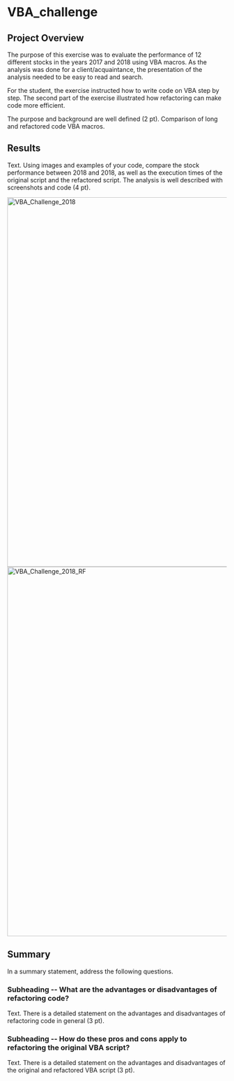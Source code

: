 # VBA_challenge

## Project Overview

The purpose of this exercise was to evaluate the performance of 12 different stocks in the years 2017 and 2018 using VBA macros. As the analysis was done for a client/acquaintance, the presentation of the analysis needed to be easy to read and search. 

For the student, the exercise instructed how to write code on VBA step by step. The second part of the exercise illustrated how refactoring can make code more efficient. 

The purpose and background are well defined (2 pt).  Comparison of long and refactored code VBA macros. 


## Results

Text.  Using images and examples of your code, compare the stock performance between 2018 and 2018, as well as the execution times of the original script and the refactored script. The analysis is well described with screenshots and code (4 pt).

<img width="846" alt="VBA_Challenge_2018" src="https://user-images.githubusercontent.com/111469959/189672720-3674a142-8759-4f8f-8240-9feb26957d53.png">

<img width="846" alt="VBA_Challenge_2018_RF" src="https://user-images.githubusercontent.com/111469959/189672735-fea35fc9-a520-4bf1-9bfe-2c59bed905ae.png">


## Summary 

In a summary statement, address the following questions.

### Subheading -- What are the advantages or disadvantages of refactoring code?

Text.  There is a detailed statement on the advantages and disadvantages of refactoring code in general (3 pt).

### Subheading -- How do these pros and cons apply to refactoring the original VBA script?

Text.  There is a detailed statement on the advantages and disadvantages of the original and refactored VBA script (3 pt).

